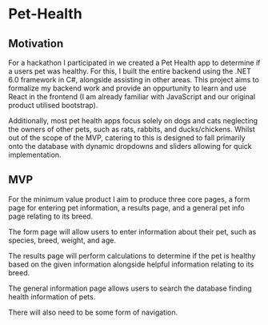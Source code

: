 # Pet-Health
## Motivation
For a hackathon I participated in we created a Pet Health app to determine if a users pet was healthy. 
For this, I built the entire backend using the .NET 6.0 framework in C#, alongside assisting in other areas. 
This project aims to formalize my backend work and provide an oppurtunity to learn and use React in the frontend 
(I am already familiar with JavaScript and our original product utilised bootstrap).

Additionally, most pet health apps focus solely on dogs and cats neglecting the owners of other pets, such as rats, rabbits, and ducks/chickens. Whilst out of the scope of the MVP, catering to this is designed to fall primarily onto the database with dynamic dropdowns and sliders allowing for quick implementation.  

## MVP
For the minimum value product I aim to produce three core pages, a form page for entering pet information, a results page, and a general pet info page relating to its breed.

The form page will allow users to enter information about their pet, such as species, breed, weight, and age.

The results page will perform calculations to determine if the pet is healthy based on the given information alongside helpful information relating to its breed.

The general information page allows users to search the database finding health information of pets.

There will also need to be some form of navigation.


